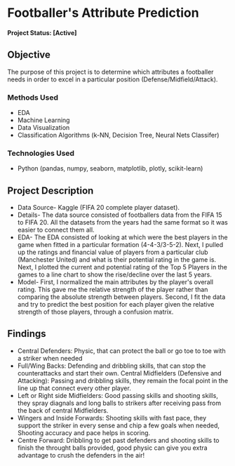 # Footballer's Attribute Prediction

#### Project Status: [Active]

## Objective
The purpose of this project is to determine which attributes a footballer needs in order to excel in a particular position (Defense/Midfield/Attack).

### Methods Used
* EDA
* Machine Learning
* Data Visualization
* Classification Algorithms (k-NN, Decision Tree, Neural Nets Classifer)

### Technologies Used
* Python (pandas, numpy, seaborn, matplotlib, plotly, scikit-learn)

## Project Description
* Data Source- Kaggle (FIFA 20 complete player dataset).  
* Details- The data source consisted of footballers data from the FIFA 15 to FIFA 20. All the datasets from the years had the same format so it was easier to connect them all.  
* EDA- The EDA consisted of looking at which were the best players in the game when fitted in a particular formation (4-4-3/3-5-2). Next, I pulled up the ratings and financial value of players from a particular club (Manchester United) and what is their potential rating in the game is. Next, I plotted the current and potential rating of the Top 5 Players in the games to a line chart to show the rise/decline over the last 5 years.  
* Model- First, I normalized the main attributes by the player's overall rating. This gave me the relative strength of the player rather than comparing the absolute strength between players. Second, I fit the data and try to predict the best position for each player given the relative strength of those players, through a confusion matrix.  

## Findings
* Central Defenders: Physic, that can protect the ball or go toe to toe with a striker when needed
* Full/Wing Backs: Defending and dribbling skills, that can stop the counterattacks and start their own.
Central Midfielders (Defensive and Attacking): Passing and dribbling skills, they remain the focal point in the line up that connect every other player.
* Left or Right side Midfielders: Good passing skills and shooting skills, they spray diagnals and long balls to strikers after receiving pass from the back of central Midfielders.
* Wingers and Inside Forwards: Shooting skills with fast pace, they support the striker in every sense and chip a few goals when needed, Shooting accuracy and pace helps in scoring.
* Centre Forward: Dribbling to get past defenders and shooting skills to finish the throught balls provided, good physic can give you extra advantage to crush the defenders in the air!
